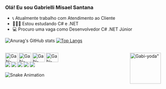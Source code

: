 ### Olá! Eu sou Gabrielli Misael Santana

- 📞 Atualmente trabalho com Atendimento ao Cliente
- 👩🏾‍💻 Estou estudando C# e .NET 
- 💻 Procuro uma vaga como Desenvolvedor C# .NET Júnior

![Anurag's GitHub stats](https://github-readme-stats.vercel.app/api?username=gabriellimisael&show_icons=true&theme=radical) 
[![Top Langs](https://github-readme-stats.vercel.app/api/top-langs/?username=gabriellimisael&layout=compact)](https://github.com/gabriellimisael/github-readme-stats)
<div style="display: inline_block"><br>
<img align="center" alt=Gabi-C#" height="30" width="40" src="https://cdn.jsdelivr.net/gh/devicons/devicon/icons/csharp/csharp-original.svg" />
<img align="center" alt=Gabi-DTNET" height="30" width="40" src="https://cdn.jsdelivr.net/gh/devicons/devicon/icons/dotnetcore/dotnetcore-original.svg" />
<img align="center" alt=Gabi-html5" height="30" width="40" src="https://cdn.jsdelivr.net/gh/devicons/devicon/icons/html5/html5-original.svg" />
<img align="center" alt=Gabi-html5" height="30" width="40" src="https://cdn.jsdelivr.net/gh/devicons/devicon/icons/css3/css3-original.svg" />
  <img align="right" alt=Gabi-yoda" height="100" width="100" src="https://media.giphy.com/media/zQhFEBrX6plKg/giphy.gif"
</div>
<br>
<div>
  <a href="https://www.linkedin.com/in/gabrielli-misael-santana-632464254/" target="blank"><img src="https://img.shields.io/badge/LinkedIn-0077B5?style=for-the-badge&logo=linkedin&logoColor=white" target"blank"></a>
  <a href="https://www.instagram.com/gabimizael_/" target="blank"><img src="https://img.shields.io/badge/Instagram-E4405F?style=for-the-badge&logo=instagram&logoColor=white" target"blank"></a>
  <a href="https://www.instagram.com/gabimizael_/" target="blank"><img src="https://img.shields.io/badge/Instagram-E4405F?style=for-the-badge&logo=instagram&logoColor=white" target"blank"></a>
  <a href="https://discord.gg/FAn8Utr5" target="blank"><img src="https://img.shields.io/badge/Discord-7289DA?style=for-the-badge&logo=discord&logoColor=white" target"blank"></a>
  <a href="mailto:gabriellims79@gmail.com" target="blank"><img src="https://img.shields.io/badge/Gmail-D14836?style=for-the-badge&logo=gmail&logoColor=white" target"blank"></a>
</div>

![Snake Animation](https://github.com/gabriellimisael/gabriellimisael/blob/output/github-contribution-grid-snake.svg)
